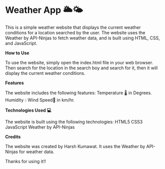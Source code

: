 # Weather App 🌥️🌤️

This is a simple weather website that displays the current weather conditions for a location searched by the user. The website uses the Weather by API-Ninjas to fetch weather data, and is built using HTML, CSS, and JavaScript.

**How to Use**


To use the website, simply open the index.html file in your web browser. Then search for the location in the search boy and search for it, then it will display the current weather conditions. 

**Features**

The website includes the following features:
Temperature 🌡️ in Degrees.
Humidity 💧
Wind Speed🍃 in km/hr.


**Technologies Used 💻**
 
 
 The website is built using the following technologies:
HTML5
CSS3
JavaScript
Weather by API-Ninjas

**Credits**

The website was created by Harsh Kumawat. It uses the Weather by API-Ninjas for weather data.



Thanks for using it!!
